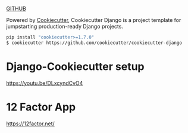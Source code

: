 

[GITHUB](https://github.com/cookiecutter/cookiecutter-django)

Powered by [Cookiecutter](https://github.com/cookiecutter/cookiecutter), Cookiecutter Django is a project template for jumpstarting production-ready Django projects.

```bash
pip install "cookiecutter>=1.7.0"
$ cookiecutter https://github.com/cookiecutter/cookiecutter-django
```


# Django-Cookiecutter setup
https://youtu.be/DLxcyndCvO4


# 12 Factor App
https://12factor.net/
